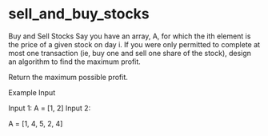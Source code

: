 # sell_and_buy_stocks
Buy and Sell Stocks
Say you have an array, A, for which the ith element is the price of a given stock on day i.
If you were only permitted to complete at most one transaction (ie, buy one and sell one share of the stock), design an algorithm to find the maximum profit.

Return the maximum possible profit.


Example Input

Input 1:
A = [1, 2]
Input 2:

A = [1, 4, 5, 2, 4]
